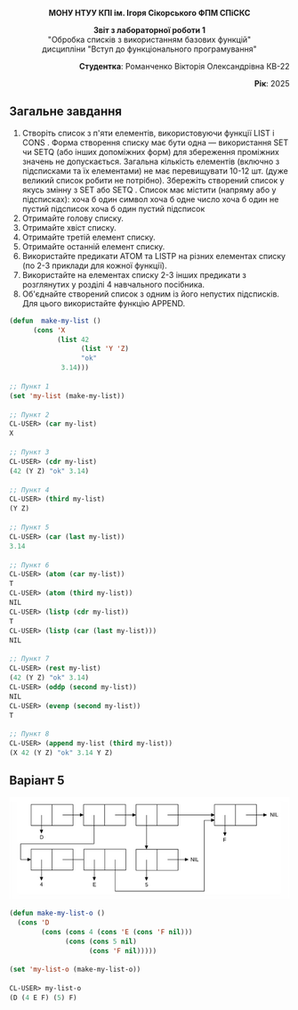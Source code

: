 <p align="center"><b>МОНУ НТУУ КПІ ім. Ігоря Сікорського ФПМ СПіСКС</b></p>
<p align="center">
<b>Звіт з лабораторної роботи 1</b><br/>
"Обробка списків з використанням базових функцій"<br/>
дисципліни "Вступ до функціонального програмування"
</p>
<p align="right"><b>Студентка</b>: Романченко Вікторія Олександрівна КВ-22</p>
<p align="right"><b>Рік</b>: 2025</p>

## Загальне завдання

1. Створіть список з п'яти елементів, використовуючи функції LIST і CONS . Форма
   створення списку має бути одна — використання SET чи SETQ (або інших
   допоміжних форм) для збереження проміжних значень не допускається. Загальна
   кількість елементів (включно з підсписками та їх елементами) не має
   перевищувати 10-12 шт. (дуже великий список робити не потрібно). Збережіть
   створений список у якусь змінну з SET або SETQ . Список має містити (напряму
   або у підсписках):
   хоча б один символ
   хоча б одне число
   хоча б один не пустий підсписок
   хоча б один пустий підсписок
2. Отримайте голову списку.
3. Отримайте хвіст списку.
4. Отримайте третій елемент списку.
5. Отримайте останній елемент списку.
6. Використайте предикати ATOM та LISTP на різних елементах списку (по 2-3
   приклади для кожної функції).
7. Використайте на елементах списку 2-3 інших предикати з розглянутих у розділі 4
   навчального посібника.
8. Об'єднайте створений список з одним із його непустих підсписків. Для цього
   використайте функцію APPEND.

```lisp
(defun  make-my-list ()
      (cons 'X
            (list 42
                  (list 'Y 'Z)
                  "ok"
             3.14)))

;; Пункт 1
(set 'my-list (make-my-list))

;; Пункт 2
CL-USER> (car my-list)
X

;; Пункт 3
CL-USER> (cdr my-list)
(42 (Y Z) "ok" 3.14)

;; Пункт 4
CL-USER> (third my-list)
(Y Z)

;; Пункт 5
CL-USER> (car (last my-list))
3.14

;; Пункт 6
CL-USER> (atom (car my-list))
T
CL-USER> (atom (third my-list))
NIL
CL-USER> (listp (cdr my-list))
T
CL-USER> (listp (car (last my-list)))
NIL

;; Пункт 7
CL-USER> (rest my-list)
(42 (Y Z) "ok" 3.14)
CL-USER> (oddp (second my-list))
NIL
CL-USER> (evenp (second my-list))
T

;; Пункт 8
CL-USER> (append my-list (third my-list))
(X 42 (Y Z) "ok" 3.14 Y Z)

```

## Варіант 5

<p align="center">
<img src="/img/laba1_var_5.jpg">
</p>

```lisp
(defun make-my-list-o ()
  (cons 'D
        (cons (cons 4 (cons 'E (cons 'F nil)))
              (cons (cons 5 nil)
                    (cons 'F nil)))))

(set 'my-list-o (make-my-list-o))

CL-USER> my-list-o
(D (4 E F) (5) F)
```

